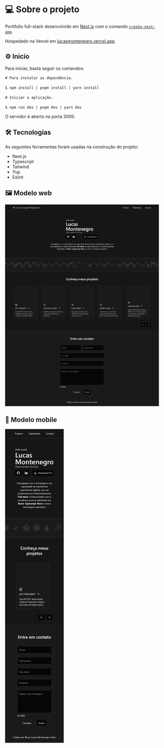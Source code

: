 # 💻 Sobre o projeto

Portifolio full-stack desenvolvido em [Next.js](https://nextjs.org/) com o comando [`create-next-app`](https://github.com/vercel/next.js/tree/canary/packages/create-next-app).

Hospedado na Vercel em [lucasmontenegro.vercel.app](https://lucasmontenegro.vercel.app/).

## ⚙️ Inicío

Para iniciar, basta seguir os comandos:

```
# Para instalar as dependência.

$ npm install | pnpm install | yarn install

# Iniciar a aplicação.

$ npm run dev | pnpm dev | yarn dev
```

O servidor é aberto na porta 3000.

## 🛠️ Tecnologias

As seguintes ferramentas foram usadas na construção do projeto:

- Next.js
- Typescript
- Tailwind
- Yup
- Eslint

## 🖼️ Modelo web

![alt text](/public/fullpage.png)

## 📱 Modelo mobile

![alt text](/public/mobilefull.png)
